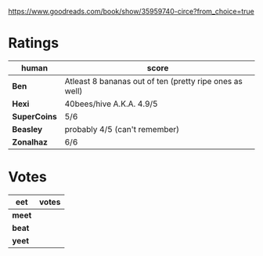 <!-- TITLE: Circe -->
<!-- SUBTITLE: A quick summary of Circe -->
https://www.goodreads.com/book/show/35959740-circe?from_choice=true

# Ratings
| human | score |
| --- | --- |
| **Ben** | Atleast 8 bananas out of ten (pretty ripe ones as well) |
| **Hexi** | 40bees/hive A.K.A. 4.9/5 |
| **SuperCoins** | 5/6 |
| **Beasley** | probably 4/5 (can't remember) |
| **Zonalhaz** | 6/6 |

# Votes
| eet | votes |
|  --- | --- |
| **meet** |  |
| **beat** |  |
| **yeet** |  |